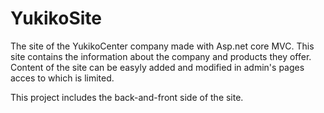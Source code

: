 # YukikoSite
The site of the YukikoCenter company made with Asp.net core MVC. This site contains the information about the company and products they offer.
Content of the site can be easyly added and modified in admin's pages acces to which is limited.

This project includes the back-and-front side of the site.

